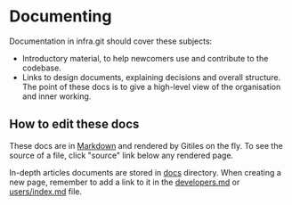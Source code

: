 # Documenting

Documentation in infra.git should cover these subjects:

*  Introductory material, to help newcomers use and contribute to the
   codebase.
*  Links to design documents, explaining decisions and overall structure. The
   point of these docs is to give a high-level view of the organisation
   and inner working.

## How to edit these docs

These docs are in
[Markdown](https://gerrit.googlesource.com/gitiles/+/master/Documentation/markdown.md)
and rendered by Gitiles on the fly. To see the source of a file, click "source"
link below any rendered page.

In-depth articles documents are stored in [docs](.) directory. When creating
a new page, remember to add a link to it in the [developers.md](developers.md)
or [users/index.md](users/index.md) file.
